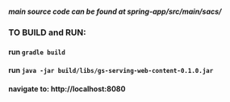 
##### main source code can be found at spring-app/src/main/sacs/

### TO BUILD and RUN: 
#### run `gradle build`
#### run `java -jar build/libs/gs-serving-web-content-0.1.0.jar`
#### navigate to: http://localhost:8080
